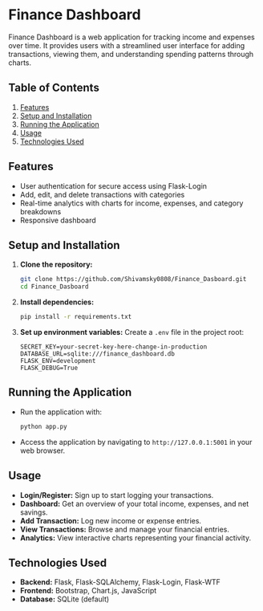 # Finance Dashboard

Finance Dashboard is a web application for tracking income and expenses over time. It provides users with a streamlined user interface for adding transactions, viewing them, and understanding spending patterns through charts.

## Table of Contents

1. [Features](#features)
2. [Setup and Installation](#setup-and-installation)
3. [Running the Application](#running-the-application)
4. [Usage](#usage)
5. [Technologies Used](#technologies-used)

## Features

- User authentication for secure access using Flask-Login
- Add, edit, and delete transactions with categories
- Real-time analytics with charts for income, expenses, and category breakdowns
- Responsive dashboard

## Setup and Installation

1. **Clone the repository:**
   ```bash
   git clone https://github.com/Shivamsky0808/Finance_Dasboard.git
   cd Finance_Dasboard
   ```

2. **Install dependencies:**
   ```bash
   pip install -r requirements.txt
   ```

3. **Set up environment variables:**
   Create a `.env` file in the project root:
   ```plaintext
   SECRET_KEY=your-secret-key-here-change-in-production
   DATABASE_URL=sqlite:///finance_dashboard.db
   FLASK_ENV=development
   FLASK_DEBUG=True
   ```

## Running the Application

- Run the application with:
  ```bash
  python app.py
  ```

- Access the application by navigating to `http://127.0.0.1:5001` in your web browser.

## Usage

- **Login/Register:** Sign up to start logging your transactions.
- **Dashboard:** Get an overview of your total income, expenses, and net savings.
- **Add Transaction:** Log new income or expense entries.
- **View Transactions:** Browse and manage your financial entries.
- **Analytics:** View interactive charts representing your financial activity.

## Technologies Used

- **Backend:** Flask, Flask-SQLAlchemy, Flask-Login, Flask-WTF
- **Frontend:** Bootstrap, Chart.js, JavaScript
- **Database:** SQLite (default)
